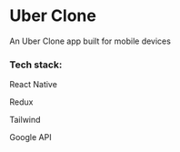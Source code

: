 # Uber Clone

An Uber Clone app built for mobile devices

### Tech stack:
React Native

Redux

Tailwind

Google API
